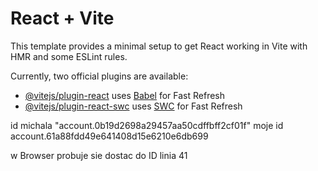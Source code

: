 # React + Vite

This template provides a minimal setup to get React working in Vite with HMR and some ESLint rules.

Currently, two official plugins are available:

- [@vitejs/plugin-react](https://github.com/vitejs/vite-plugin-react/blob/main/packages/plugin-react/README.md) uses [Babel](https://babeljs.io/) for Fast Refresh
- [@vitejs/plugin-react-swc](https://github.com/vitejs/vite-plugin-react-swc) uses [SWC](https://swc.rs/) for Fast Refresh


id michala  "account.0b19d2698a29457aa50cdffbff2cf01f"
moje id  account.61a88fdd49e641408d15e6210e6db699

w Browser probuje sie dostac do ID linia 41